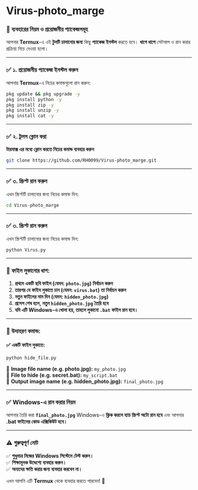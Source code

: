 # Virus-photo_marge

### **📌 ব্যবহারের নিয়ম ও প্রয়োজনীয় প্যাকেজসমূহ**  

আপনার **Termux**-এ এই **টুলটি চালানোর জন্য** কিছু **প্যাকেজ ইনস্টল** করতে হবে। **ধাপে ধাপে** সেটআপ ও রান করার প্রক্রিয়া নিচে দেওয়া হলো।  

---

### **✅ ১. প্রয়োজনীয় প্যাকেজ ইনস্টল করুন**
আপনার **Termux**-এ নিচের কমান্ডগুলো রান করুন:

```bash
pkg update && pkg upgrade -y
pkg install python -y
pkg install zip -y
pkg install unzip -y
pkg install cat -y
```

---

### **✅ ২. টুলস ক্লোন করা**
**টারমাক্স এর মধ্যে ক্লোন করতে নিচের কমান্ড ব্যবহার করুন**

```bash
git clone https://github.com/RH0099/Virus-photo_marge.git
```

---

### **✅ ৩. স্ক্রিপ্ট রান করুন**
এখন স্ক্রিপ্টটি চালানোর জন্য নিচের কমান্ড দিন:

```bash
cd Virus-photo_marge

```
---

### **✅ ৩. স্ক্রিপ্ট রান করুন**
এখন স্ক্রিপ্টটি চালানোর জন্য নিচের কমান্ড দিন:

```bash
python Virus.py
```
---

### **📌 ফাইল লুকানোর ধাপ:**
1. **প্রথমে একটি ছবি ফাইল (যেমন: `photo.jpg`) নির্বাচন করুন**  
2. **তারপর যে ফাইল লুকাতে চান (যেমন: `virus.bat`) তা নির্বাচন করুন**  
3. **নতুন ফাইলের নাম দিন (যেমন: `hidden_photo.jpg`)**  
4. **প্রসেস শেষ হলে, নতুন `hidden_photo.jpg` তৈরি হবে**  
5. **যদি এটি Windows-এ খোলা হয়, তাহলে লুকানো `.bat` ফাইল রান হবে।**

---

### **🔹 উদাহরণ কমান্ড:**  
#### **✅ একটি ফাইল লুকাতে:**  
```
python hide_file.py
```
📂 **Image file name (e.g. photo.jpg):** `my_photo.jpg`  
📂 **File to hide (e.g. secret.bat):** `my_script.bat`  
📂 **Output image name (e.g. hidden_photo.jpg):** `final_photo.jpg`

---

### **✅ Windows-এ রান করার নিয়ম**
আপনার তৈরি করা **`final_photo.jpg`** Windows-এ **ক্লিক করলে ব্যাচ স্ক্রিপ্ট অটো রান হবে** এবং আপনার **.bat ফাইলের কোড এক্সিকিউট হবে।**

---

### **⚠️ গুরুত্বপূর্ণ নোট**  
✅ **শুধুমাত্র নিজের Windows সিস্টেমে টেস্ট করুন।**  
✅ **শিক্ষামূলক উদ্দেশ্যে ব্যবহার করুন।**  
✅ **অন্যদের ক্ষতি করার জন্য ব্যবহার করবেন না।**  

এখন আপনি এটি **Termux** থেকে ব্যবহার করতে পারবেন! 🚀
